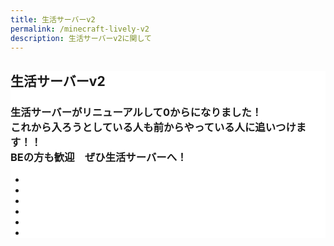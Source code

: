 ```yaml
---
title: 生活サーバーv2
permalink: /minecraft-lively-v2
description: 生活サーバーv2に関して
---
```

<!-- 上記の行を include_relative で表示させないためにコメントアウトの仕様を使っています。(この1行が) -->

<section class="page-section" id="lively" style="background-color: #fff;">
  <div class="container">
		<div class="row">
			<div class="col-lg-12 text-center">
				<h2 class="section-heading text-uppercase">生活サーバーv2</h2>
				<h3 class="section-subheading text-muted">生活サーバーがリニューアルして0からになりました！<br><b>これから入ろうとしている人も前からやっている人に追いつけます！！</b><br>BEの方も歓迎　ぜひ生活サーバーへ！</h3>
			</div>
		</div>
		<div style="text-align: center;">
			<ul class="slider">
        <li><img src="{{ '/assets/img/lively-v2/01.webp' | relative_directory}}" alt=""></li>
        <li><img src="{{ '/assets/img/lively-v2/02.webp' | relative_directory}}" alt=""></li>
        <li><img src="{{ '/assets/img/lively-v2/03.webp' | relative_directory}}" alt=""></li>
        <li><img src="{{ '/assets/img/lively-v2/04.webp' | relative_directory}}" alt=""></li>
        <li><img src="{{ '/assets/img/lively-v2/05.webp' | relative_directory}}" alt=""></li>
        <li><img src="{{ '/assets/img/lively-v2/06.webp' | relative_directory}}" alt=""></li>
      </ul>
		</div>
	</div>
</section>
